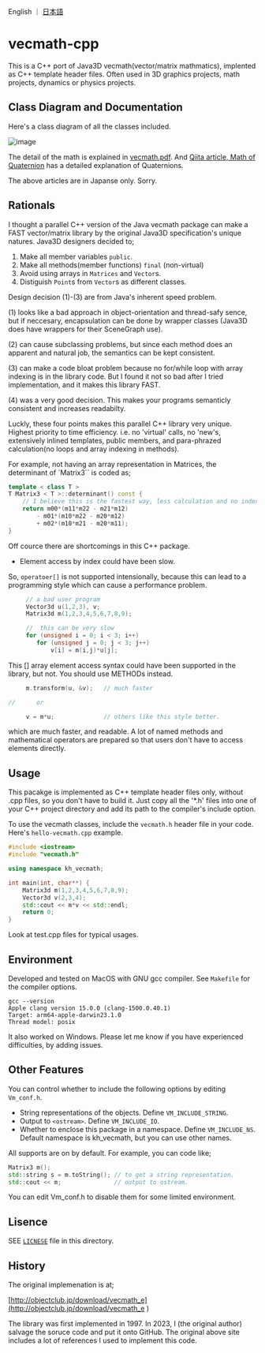 English ｜ [日本語](README-ja.md)
# vecmath-cpp

This is a C++ port of Java3D vecmath(vector/matrix mathmatics), implented as C++ template header files.
Often used in 3D graphics projects, math projects, dynamics or physics projects.

## Class Diagram and Documentation

Here's a class diagram of all the classes included.

![image](https://github.com/kenjihiranabe/vecmath-cpp/assets/1093925/7a562372-bbc6-43d4-ac7d-6ea66b7da3e4)

The detail of the math is explained in [vecmath.pdf](vecmath.pdf). And [Qiita article, Math of Quaternion](https://qiita.com/kenjihiranabe/items/945232fbde58fab45681) has a detailed explanation of Quaternions.

The above articles are in Japanse only. Sorry.

## Rationals

I thought a parallel C++ version of the Java vecmath package can make a FAST vector/matrix library by the original Java3D specification's unique natures.
Java3D designers decided to;

1. Make all member variables `public`.
2. Make all methods(member functions) `final` (non-virtual)
3. Avoid using arrays in `Matrices` and `Vector`s.
4. Distiguish `Point`s from `Vector`s as different classes.

Design decision (1)-(3) are from Java's inherent speed problem. 

(1) looks like a bad approach in object-orientation and thread-safy sence, but if neccesary, encapsulation can be done by wrapper classes (Java3D does have wrappers for their SceneGraph use).

(2) can cause subclassing problems, but since each method does an apparent and natural job, the semantics can be kept consistent.

(3) can make a code bloat problem because no for/while loop with array indexing is in the library code.
But I found it not so bad after I tried implementation, and it makes this library FAST.

(4) was a very good decision. This makes your programs semanticly consistent and increases readabilty.

Luckly, these four points makes this parallel C++ library very unique. Highest priority to time efficiency. i.e. no 'virtual' calls, no 'new's, extensively inlined templates, public members, and para-phrazed calculation(no loops and array indexing in methods).

For example, not having an array representation in Matrices, the determinant of `Matrix3`` is coded as;

```C++
template < class T >
T Matrix3 < T >::determinant() const {
    // I believe this is the fastest way, less calculation and no indexing.
    return m00*(m11*m22 - m21*m12)
        - m01*(m10*m22 - m20*m12)
        + m02*(m10*m21 - m20*m11);
}
```

Off cource there are shortcomings in this C++ package.

- Element access by index could have been slow.

So, `operatoer[]` is not supported intensionally, because this can lead to a programming style which can cause a performance problem.

```C++
     // a bad user program
     Vector3d u(1,2,3), v;
     Matrix3d m(1,2,3,4,5,6,7,8,9);

     //  this can be very slow
     for (unsigned i = 0; i < 3; i++)
        for (unsigned j = 0; j < 3; j++)
            v[i] = m(i,j)*u[j];
```

This [] array element access syntax could have been supported in the library, but not. You should use METHODs instead.

```C++
     m.transform(u, &v);   // much faster

//      or

     v = m*u;              // others like this style better.
```

which are much faster, and readable. A lot of named methods and mathematical operators are prepared so that users don't have to access elements directly.

## Usage

This pacakge is implemented as C++ template header files only, without .cpp files, so you don't have to build it.
Just copy all the '*.h' files into one of your C++ project directory and add its path to the compiler's include option.

To use the vecmath classes, include the `vecmath.h` header file in your code.
Here's `hello-vecmath.cpp` example.

```C++
#include <iostream>
#include "vecmath.h"

using namespace kh_vecmath;

int main(int, char**) {
    Matrix3d m(1,2,3,4,5,6,7,8,9);
    Vector3d v(2,3,4);
    std::cout << m*v << std::endl;
    return 0;
}
```


Look at test.cpp files for typical usages.

## Environment

Developed and tested on MacOS with GNU gcc compiler. See `Makefile` for the compiler options.

```
gcc --version
Apple clang version 15.0.0 (clang-1500.0.40.1)
Target: arm64-apple-darwin23.1.0
Thread model: posix
```

It also worked on Windows. Please let me know if you have experienced difficulties, by adding issues.

## Other Features

You can control whether to include the following options by editing `Vm_conf.h`.

- String representations of the objects. Define `VM_INCLUDE_STRING`.
- Output to `<ostream>`. Define `VM_INCLUDE_IO`.
- Whether to enclose this package in a namespace. Define `VM_INCLUDE_NS`. Default namespace is kh_vecmath, but you can use other names.

All supports are on by default. For example, you can code like;

```C++
Matrix3 m();
std::string s = m.toString(); // to get a string representation.
std::cout << m;               // output to ostream.
```

You can edit Vm_conf.h to disable them for some limited environment.

## Lisence

SEE [`LICNESE`](LICENSE) file in this directory.

## History

The original implemenation is at;

[http://objectclub.jp/download/vecmath_e](http://objectclub.jp/download/vecmath_e
)

The library was first implemented in 1997. In 2023, I (the original author) salvage the soruce code and put it onto GitHub.
The original above site includes a lot of references I used to implement this code.

